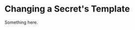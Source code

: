 [title]: # (Changing a Secret's Template)
[tags]: # (XXX)
[priority]: # (5234)
# Changing a Secret's Template
Something here.
